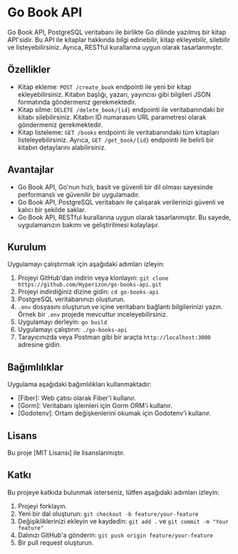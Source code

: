 # Go Book API

Go Book API, PostgreSQL veritabanı ile birlikte Go dilinde yazılmış bir kitap API'sidir. Bu API ile kitaplar hakkında bilgi edinebilir, kitap ekleyebilir, silebilir ve listeyebilirsiniz. Ayrıca, RESTful kurallarına uygun olarak tasarlanmıştır.

## Özellikler

- Kitap ekleme: `POST /create_book` endpointi ile yeni bir kitap ekleyebilirsiniz. Kitabın başlığı, yazarı, yayıncısı gibi bilgileri JSON formatında göndermeniz gerekmektedir.
- Kitap silme: `DELETE /delete_book/{id}` endpointi ile veritabanındaki bir kitabı silebilirsiniz. Kitabın ID numarasını URL parametresi olarak göndermeniz gerekmektedir.
- Kitap listeleme: `GET /books` endpointi ile veritabanındaki tüm kitapları listeleyebilirsiniz. Ayrıca, `GET /get_book/{id}` endpointi ile belirli bir kitabın detaylarını alabilirsiniz.


## Avantajlar

- Go Book API, Go'nun hızlı, basit ve güvenli bir dil olması sayesinde performanslı ve güvenilir bir uygulamadır.
- Go Book API, PostgreSQL veritabanı ile çalışarak verilerinizi güvenli ve kalıcı bir şekilde saklar.
- Go Book API, RESTful kurallarına uygun olarak tasarlanmıştır. Bu sayede, uygulamanızın bakımı ve geliştirilmesi kolaylaşır.

## Kurulum

Uygulamayı çalıştırmak için aşağıdaki adımları izleyin:

1. Projeyi GitHub'dan indirin veya klonlayın: `git clone https://github.com/Hyperizon/go-books-api.git`
2. Projeyi indirdiğiniz dizine gidin: `cd go-books-api`
3. PostgreSQL veritabanınızı oluşturun.
4. `.env` dosyasını oluşturun ve içine veritabanı bağlantı bilgilerinizi yazın. Örnek bir `.env` projede mevcuttur inceleyebilirsiniz.
5. Uygulamayı derleyin: `go build`
6. Uygulamayı çalıştırın: `./go-books-api`
7. Tarayıcınızda veya Postman gibi bir araçta `http://localhost:3000` adresine gidin.

## Bağımlılıklar

Uygulama aşağıdaki bağımlılıkları kullanmaktadır:

- [Fiber]: Web çatısı olarak Fiber'i kullanır.
- [Gorm]: Veritabanı işlemleri için Gorm ORM'i kullanır.
- [Godotenv]: Ortam değişkenlerini okumak için Godotenv'i kullanır.

## Lisans

Bu proje [MIT Lisansı] ile lisanslanmıştır.

## Katkı

Bu projeye katkıda bulunmak isterseniz, lütfen aşağıdaki adımları izleyin:

1. Projeyi forklayın.
2. Yeni bir dal oluşturun: `git checkout -b feature/your-feature`
3. Değişikliklerinizi ekleyin ve kaydedin: `git add .` ve `git commit -m "Your feature"`
4. Dalınızı GitHub'a gönderin: `git push origin feature/your-feature`
5. Bir pull request oluşturun.
